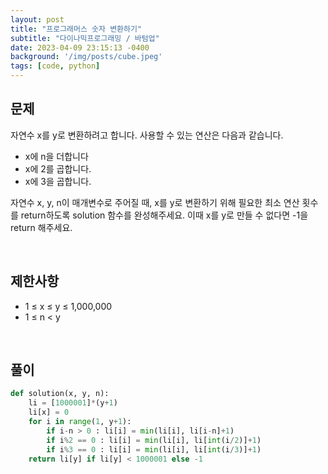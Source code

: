 ```yaml
---
layout: post
title: "프로그래머스 숫자 변환하기"
subtitle: "다이나믹프로그래밍 / 바텀업"
date: 2023-04-09 23:15:13 -0400
background: '/img/posts/cube.jpeg'
tags: [code, python]
---
```

## 문제

자연수 x를 y로 변환하려고 합니다. 사용할 수 있는 연산은 다음과 같습니다.

* x에 n을 더합니다
* x에 2를 곱합니다.
* x에 3을 곱합니다.

자연수 x, y, n이 매개변수로 주어질 때, x를 y로 변환하기 위해 필요한 최소 연산 횟수를 return하도록 solution 함수를 완성해주세요. 이때 x를 y로 만들 수 없다면 -1을 return 해주세요.

<br>

## 제한사항
* 1 ≤ x ≤ y ≤ 1,000,000
* 1 ≤ n < y

<br>

## 풀이

``` python
def solution(x, y, n):
    li = [1000001]*(y+1)
    li[x] = 0
    for i in range(1, y+1):
        if i-n > 0 : li[i] = min(li[i], li[i-n]+1)
        if i%2 == 0 : li[i] = min(li[i], li[int(i/2)]+1)
        if i%3 == 0 : li[i] = min(li[i], li[int(i/3)]+1)
    return li[y] if li[y] < 1000001 else -1
```
